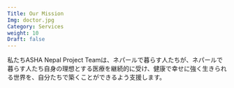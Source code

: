 ```yaml
---
Title: Our Mission
Img: doctor.jpg
Category: Services
weight: 10
Draft: false
---
```


私たちASHA Nepal Project Teamは、ネパールで暮らす人たちが、ネパールで暮らす人たち自身の理想とする医療を継続的に受け、健康で幸せに強く生きられる世界を、自分たちで築くことができるよう支援します。
